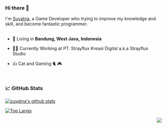 ### Hi there 👋

I'm [Suyatna](https://twitter.com/zuyatna), a Game Developer who trying to improve my knowledge and skill, and become fantastic programmer.
<br/>
<br/>


- 🗼 Living in **Bandung, West Java, Indonesia**

- 👨‍💻 Currently Working at PT. Strayflux Kreasi Digital a.k.a Strayflux Studio

- 👍 Cat and Gaming 🐈 🎮


<br/>

### 📈 GitHub Stats

[![zuyatna's github stats](https://github-readme-stats.vercel.app/api?username=zuyatna&show_icons=true&line_height=21&show_icons=true&theme=vue&hide_border=true)](https://github.com/anuraghazra/github-readme-stats)

[![Top Langs](https://github-readme-stats.vercel.app/api/top-langs/?username=zuyatna&show_icons=true&layout=compact&theme=vue&hide_border=true)](https://github.com/anuraghazra/github-readme-stats)

<img src="https://komarev.com/ghpvc/?username=zuyatna&color=blue&style=flat-square&label=visitors" align="right" />

